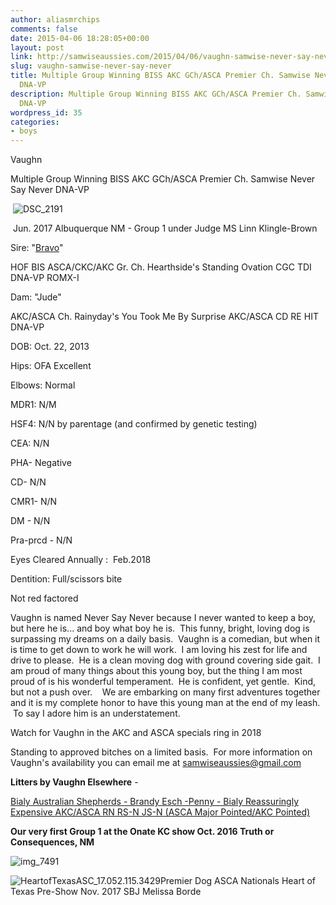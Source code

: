 ```yaml
---
author: aliasmrchips
comments: false
date: 2015-04-06 18:28:05+00:00
layout: post
link: http://samwiseaussies.com/2015/04/06/vaughn-samwise-never-say-never/
slug: vaughn-samwise-never-say-never
title: Multiple Group Winning BISS AKC GCh/ASCA Premier Ch. Samwise Never Say Never
  DNA-VP
description: Multiple Group Winning BISS AKC GCh/ASCA Premier Ch. Samwise Never Say Never
  DNA-VP
wordpress_id: 35
categories:
- boys
---
```


Vaughn


Multiple Group Winning BISS AKC GCh/ASCA Premier Ch. Samwise Never Say Never DNA-VP<!-- more -->


 ![DSC_2191](https://samwiseaussies.files.wordpress.com/2015/04/dsc_2191.jpg)







 Jun. 2017 Albuquerque NM - Group 1 under Judge MS Linn Klingle-Brown




Sire: "[Bravo](http://absolootaussies.com/bravo.html)"




HOF BIS ASCA/CKC/AKC Gr. Ch. Hearthside's Standing Ovation CGC TDI DNA-VP ROMX-I




Dam: "Jude"




AKC/ASCA Ch. Rainyday's You Took Me By Surprise AKC/ASCA CD RE HIT DNA-VP




DOB: Oct. 22, 2013




Hips: OFA Excellent




Elbows: Normal




MDR1: N/M




HSF4: N/N by parentage (and confirmed by genetic testing)




CEA: N/N




PHA- Negative




CD- N/N




CMR1- N/N




DM - N/N




Pra-prcd - N/N




Eyes Cleared Annually :  Feb.2018




Dentition: Full/scissors bite




Not red factored





Vaughn is named Never Say Never because I never wanted to keep a boy, but here he is... and boy what boy he is.  This funny, bright, loving dog is surpassing my dreams on a daily basis.  Vaughn is a comedian, but when it is time to get down to work he will work.  I am loving his zest for life and drive to please.  He is a clean moving dog with ground covering side gait.  I am proud of many things about this young boy, but the thing I am most proud of is his wonderful temperament.  He is confident, yet gentle.  Kind, but not a push over.    We are embarking on many first adventures together and it is my complete honor to have this young man at the end of my leash.  To say I adore him is an understatement.

Watch for Vaughn in the AKC and ASCA specials ring in 2018

Standing to approved bitches on a limited basis.  For more information on Vaughn's availability you can email me at samwiseaussies@gmail.com

**Litters by Vaughn Elsewhere** -

[Bialy Australian Shepherds - Brandy Esch -Penny - Bialy Reassuringly Expensive AKC/ASCA RN RS-N JS-N (ASCA Major Pointed/AKC Pointed)](http://www.bialyaussies.com/bialylitters.htm)



**Our very first Group 1 at the Onate KC show Oct. 2016 Truth or Consequences, NM**

![img_7491](https://samwiseaussies.files.wordpress.com/2015/04/img_7491.jpg)



![HeartofTexasASC_17.052.115.3429](https://samwiseaussies.files.wordpress.com/2015/04/heartoftexasasc_17-052-115-3429.jpg)Premier Dog ASCA Nationals Heart of Texas Pre-Show Nov. 2017 SBJ Melissa Borde


